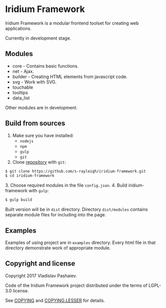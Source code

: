 # Iridium Framework
Iridium Framework is a modular frontend toolset for creating web applications.

Currently in development stage.
## Modules
* core - Contains basic functions.
* net - Ajax.
* builder - Creating HTML elements from javascript code.
* svg - Work with SVG.
* touchable
* tooltips
* data_list

Other modules are in development.
## Build from sources
1. Make sure you have installed:
	* `nodejs`
	* `npm`
	* `gulp`
	* `git`
2. Clone [repository] with `git`:
```sh
$ git clone https://github.com/s-rayleigh/iridium-framework.git
$ cd iridium-framework
```
[repository]: https://github.com/s-rayleigh/iridium-framework
3. Choose required modules in the file `config.json`.
4. Build iridium-framework with `gulp`:
```sh
$ gulp build
```
Built version will be in `dist` directory.
Directory `dist/modules` contains separate module files for including into the page.
## Examples
Examples of using project are in `examples` directory. Every html file in that directory demonstrate work of appropriate module.

## Copyright and license
Copyright 2017 Vladislav Pashaiev.

Code of the Iridium Framework project distributed under the terms of LGPL-3.0 license.

See [COPYING](COPYING) and [COPYING.LESSER](COPYING.LESSER) for details.